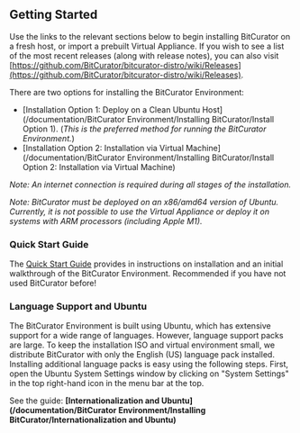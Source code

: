 ## Getting Started
Use the links to the relevant sections below to begin installing BitCurator on a fresh host, or import a prebuilt Virtual Appliance. If you wish to see a list of the most recent releases (along with release notes), you can also visit [https://github.com/BitCurator/bitcurator-distro/wiki/Releases](https://github.com/BitCurator/bitcurator-distro/wiki/Releases).

There are two options for installing the BitCurator Environment:
 - [Installation Option 1: Deploy on a Clean Ubuntu Host](/documentation/BitCurator Environment/Installing BitCurator/Install Option 1). (_This is the preferred method for running the BitCurator Environment._)
 - [Installation Option 2: Installation via Virtual Machine](/documentation/BitCurator Environment/Installing BitCurator/Install Option 2: Installation via Virtual Machine)

_Note: An internet connection is required during all stages of the installation._

_Note: BitCurator must be deployed on an x86/amd64 version of Ubuntu. Currently, it is not possible to use the Virtual Appliance or deploy it on systems with ARM processors (including Apple M1)._


### Quick Start Guide
The [Quick Start Guide](https://github.com/BitCurator/bitcurator-distro/wiki/Releases#quickstart-guide) provides in instructions on installation and an initial walkthrough of the BitCurator Environment. Recommended if you have not used BitCurator before!

### Language Support and Ubuntu
The BitCurator Environment is built using Ubuntu, which has extensive support for a wide range of languages. However, language support packs are large. To keep the installation ISO and virtual environment small, we distribute BitCurator with only the English (US) language pack installed. Installing additional language packs is easy using the following steps. First, open the Ubuntu System Settings window by clicking on "System Settings" in the top right-hand icon in the menu bar at the top.

See the guide: **[Internationalization and Ubuntu](/documentation/BitCurator Environment/Installing BitCurator/Internationalization and Ubuntu)**

  









